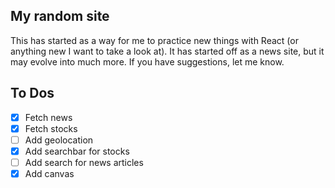 
## My random site

This has started as a way for me to practice new things with React (or anything new I want to take a look at). It has started off as a news site, but it may evolve into much more. If you have suggestions, let me know.

## To Dos
- [x] Fetch news
- [x] Fetch stocks
- [ ] Add geolocation
- [x] Add searchbar for stocks
- [ ] Add search for news articles
- [x] Add canvas